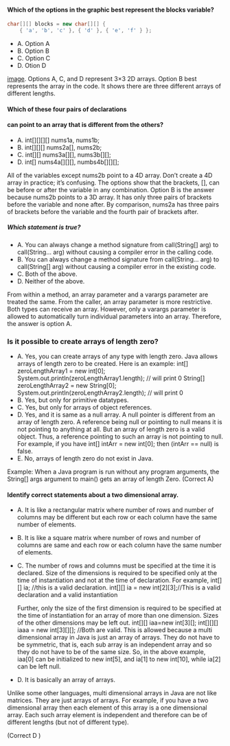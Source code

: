 #### Which of the options in the graphic best represent the blocks variable?
```java
char[][] blocks = new char[][] {
    { 'a', 'b', 'c' }, { 'd' }, { 'e', 'f' } };
```

* A. Option A
* B. Option B
* C. Option C
* D. Otion D

[image](./images/graphic_best.jpg).
Options A, C, and D represent 3×3 2D arrays.
Option B best represents the array in the code.
It shows there are three different arrays of different lengths.

#### Which of these four pairs of declarations
#### can point to an array that is different from the others?
* A. int[][][][] nums1a, nums1b;
* B. int[][][] nums2a[], nums2b;
* C. int[][] nums3a[][], nums3b[][];
* D. int[] nums4a[][][], numbs4b[][][];

All of the variables except nums2b point to a 4D array.
Don’t create a 4D array in practice; it’s confusing.
The options show that the brackets, [],
can be before or after the variable in any combination.
Option B is the answer because nums2b points to a 3D array.
It has only three pairs of brackets before the variable and none after.
By comparison, nums2a has three pairs
of brackets before the variable and the fourth pair of brackets after.

##### Which statement is true?
* A. You can always change a method signature from call(String[] arg) to call(String... arg) without causing a compiler error in the calling code.
* B. You can always change a method signature from call(String... arg) to call(String[] arg) without causing a compiler error in the existing code.
* C. Both of the above.
* D. Neither of the above.

From within a method, an array parameter and a varargs parameter are treated the same.
From the caller, an array parameter is more restrictive.
Both types can receive an array.
However, only a varargs parameter is allowed to automatically turn individual parameters into an array.
Therefore, the answer is option A.

### Is it possible to create arrays of length zero?

* A. Yes, you can create arrays of any type with length zero.
    Java allows arrays of length zero to be created.  Here is an example:
    int[] zeroLengthArray1 = new int[0];
    System.out.println(zeroLengthArray1.length); // will print 0
    String[] zeroLengthArray2 = new String[0];
    System.out.println(zeroLengthArray2.length); // will print 0
* B. Yes, but only for primitive datatypes.
* C. Yes, but only for arrays of object references.
* D. Yes, and it is same as a null array.
    A null pointer is different from an array of length zero.
    A reference being null or pointing to null means it is not pointing to anything at all.
    But an array of length zero is a valid object. Thus, a reference pointing to such an array is not pointing to null.
    For example, if you have int[] intArr = new int[0]; then (intArr == null) is false.
* E. No, arrays of length zero do not exist in Java.

Example: When a Java program is run without any program arguments, the String[] args argument to main() gets an array of length Zero.
(Correct A)

#### Identify correct statements about a two dimensional array.

* A. It is like a rectangular matrix where number of rows and number of columns may be different but each row or each column have the same number of elements.
* B. It is like a square matrix where number of rows and number of columns are same and each row or each column have the same number of elements.
* C. The number of rows and columns must be specified at the time it is declared.
    Size of the dimensions is required to be specified only at the time of instantiation and not at the time of declaration. For example,
    int[][] ia; //this is a valid declaration.
    int[][] ia = new int[2][3];//This is a valid declaration and a valid instantiation

    Further, only the size of the first dimension is required to be specified at
    the time of instantiation for an array of more than one dimension.
    Sizes of the other dimensions may be left out.
    int[][] iaa=new int[3][];
    int[][][] iaaa = new int[3][][]; //Both are valid.
    This is allowed because a multi dimensional array in Java is just an array of arrays.
    They do not have to be symmetric, that is, each sub array is an independent array and so
    they do not have to be of the same size. So, in the above example, iaa[0] can be initialized to new int[5],
    and ia[1] to new int[10], while ia[2] can be left null.

* D. It is basically an array of arrays.

Unlike some other languages, multi dimensional arrays in Java are not like matrices.
They are just arrays of arrays. For example, if you have a two dimensional
array then each element of this array is a one dimensional array. Each such array element
is independent and therefore can be of different lengths (but not of different type).

(Correct D )


